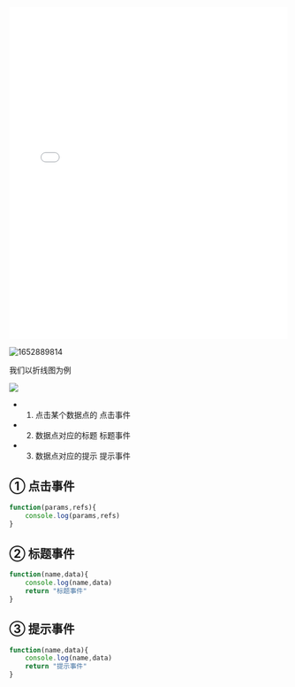 <iframe src="//player.bilibili.com/player.html?aid=299997044&bvid=BV1RF411F72u&cid=746512491&page=1&high_quality=1" scrolling="no" border="0" frameborder="no" framespacing="0" allowfullscreen="true" width="100%" height="600"> </iframe>


![1652889814](https://minio.pigx.vip/oss/1652889814.png)

我们以折线图为例

![](https://minio.pigx.vip/oss/1652890446.png)

- 1. 点击某个数据点的 点击事件

- 2. 数据点对应的标题 标题事件

- 3. 数据点对应的提示 提示事件

## ① 点击事件

```js
function(params,refs){
    console.log(params,refs)
}
```

## ② 标题事件

```js
function(name,data){
    console.log(name,data)
    return "标题事件"
}
```

## ③ 提示事件

```js
function(name,data){
    console.log(name,data)
    return "提示事件"
}
```
